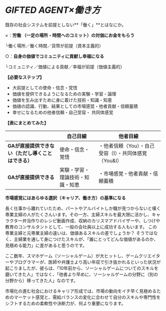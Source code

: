 # _GIFTED AGENT×働き方_



既存の社会システムを前提としない**「働く」**とはなにか。



×：**労働 （一定の場所・時間へのコミット）の対価にお金をもらう**

 └働く場所／働く時間／貨幣が前提（資本主義的）

○：**自身の価値でコミュニティに貢献し幸福になる**

 └コミュニティ／価値による貢献／幸福が前提（価値主義的）



**【必要なステップ】**

* 大前提としての使命・信念・覚悟
* 価値を提供できるようになるための実験・学習・論理
* 価値を生み出すために身に着けた技術・知識・知恵
* 価値の認識、行動、結果としての市場感覚・他者貢献・信頼蓄積
* 幸せになるための他者信頼・自己受容・ 共同体感覚



**【表にまとめてみた】**

|  | **自己目線** | **他者目線** |
| --- | --- | --- |
| **GAが直接提供できない（ただし導くことはできる）** | 使命・信念・覚悟 | ・他者信頼（You）・自己受容（I）・共同体感覚（You&I） |
| **GAが直接提供できる** | 実験・学習・理論技術・知識・知恵 | ・市場感覚・他者貢献・信頼蓄積 |



**市場感覚にはあらゆる選択（キャリア、働き方）の基準になる**

長く仕事から離れていたため、パートやアルバイトしか職が見つからないと嘆く専業主婦の人がたくさんいます。その一方、主婦スキルを最大限に活かし、キャラクター弁当作りのレシピ動画作成、収納のカリスマアドバイザーや、しつけや教育のコンサルタントとして、一般の会社員以上に成功する人もいます。 この専業主婦と元専業主婦の違いは、価値あるスキルの差でしょうか？ そうではなく、主婦業を通して身につけたスキルが、「誰にとってどんな価値があるのか、見極める能力」に差があると思うのです。

ここ数年、スマホゲーム（ソーシャルゲーム）が大ヒットし、ゲームクリエイターやプログラマーが、医師や弁護士より高い年収で引き抜かれるといった状況が起こりましたが、彼らは、「10年前から、ソーシャルゲームについてのスキルを磨いてきた人」ではなく、「他者より早めに、ソーシャルゲームの分野に（別の分野から）移ってきた人」なのです。

市場化の進む社会におけるキャリア形成では、市場の動向をイチ早く見極めるためのマーケット感覚と、需給バランスの変化に合わせて自分のスキルや専門性をシフトするための柔軟性や決断力が、何より重要になります。

